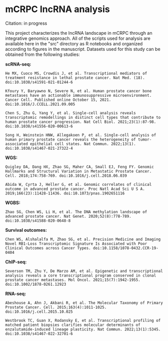 # mCRPC lncRNA analysis

Citation: in progress

This project characterizes the lncRNA landscape in mCRPC through an integrative genomics approach. All of the scripts used for analysis are available here in the "src" directory as R notebooks and organized according to figures in the manuscript. Datasets used for this study can be obtained from the following studies:

**scRNA-seq:**

    He MX, Cuoco MS, Crowdis J, et al. Transcriptional mediators of treatment resistance in lethal prostate cancer. Nat Med. (18). doi:10.1038/s41591-021-01244-6

    Kfoury Y, Baryawno N, Severe N, et al. Human prostate cancer bone metastases have an actionable immunosuppressive microenvironment. Cancer Cell. Published online October 15, 2021. doi:10.1016/J.CCELL.2021.09.005

    Chen S, Zhu G, Yang Y, et al. Single-cell analysis reveals transcriptomic remodellings in distinct cell types that contribute to human prostate cancer progression. Nat Cell Biol. 2021;23(1):87-98. doi:10.1038/s41556-020-00613-6

    Song H, Weinstein HNW, Allegakoen P, et al. Single-cell analysis of human primary prostate cancer reveals the heterogeneity of tumor-associated epithelial cell states. Nat Commun. 2022;13(1). doi:10.1038/s41467-021-27322-4

**WGS:**

    Quigley DA, Dang HX, Zhao SG, Maher CA, Small EJ, Feng FY. Genomic Hallmarks and Structural Variation in Metastatic Prostate Cancer. Cell. 2018;174:758-769. doi:10.1016/j.cell.2018.06.039

    Abida W, Cyrta J, Heller G, et al. Genomic correlates of clinical outcome in advanced prostate cancer. Proc Natl Acad Sci U S A. 2019;166(23):11428-11436. doi:10.1073/pnas.1902651116

**WGBS:**

    Zhao SG, Chen WS, Li H, et al. The DNA methylation landscape of advanced prostate cancer. Nat Genet. 2020;52(8):778-789. doi:10.1038/s41588-020-0648-8

**Survival outcomes:**

    Chen WS, Alshalalfa M, Zhao SG, et al. Precision Medicine and Imaging Novel RB1-Loss Transcriptomic Signature Is Associated with Poor Clinical Outcomes across Cancer Types. doi:10.1158/1078-0432.CCR-19-0404

**ChIP-seq:**

    Severson TM, Zhu Y, De Marzo AM, et al. Epigenetic and transcriptional analysis reveals a core transcriptional program conserved in clonal prostate cancer metastases. Mol Oncol. 2021;15(7):1942-1955. doi:10.1002/1878-0261.12923

**RNA-seq:**

    Abeshouse A, Ahn J, Akbani R, et al. The Molecular Taxonomy of Primary Prostate Cancer. Cell. 2015;163(4):1011-1025. doi:10.1016/j.cell.2015.10.025

    Westbrook TC, Guan X, Rodansky E, et al. Transcriptional profiling of matched patient biopsies clarifies molecular determinants of enzalutamide-induced lineage plasticity. Nat Commun. 2022;13(1):5345. doi:10.1038/s41467-022-32701-6